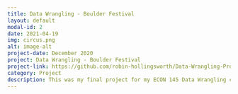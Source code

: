 ```yaml
---
title: Data Wrangling - Boulder Festival
layout: default
modal-id: 2
date: 2021-04-19
img: circus.png
alt: image-alt
project-date: December 2020
project: Data Wrangling - Boulder Festival
project-link: https://github.com/robin-hollingsworth/Data-Wrangling-Project
category: Project
description: This was my final project for my ECON 145 Data Wrangling class in fall of 2020. The class was given a dataset containing data about a ficticious  festival held in Boulder, Colorado, including visitor demogrpahics and spending habits. This festival was supposed to bring in vistors and revenue to the town of Boulder and we were to determine if it was successful. The purpose of the assingment was to explore different aspects of the dataset to determine where the festival succeeded, failed, and important highlights of the data. I used R to work with the data, create visualizations and the final product was produced in RMarkdown.
---
```

